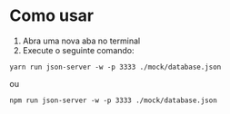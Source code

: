 # Como usar

1. Abra uma nova aba no terminal
2. Execute o seguinte comando: 

```
yarn run json-server -w -p 3333 ./mock/database.json
```

ou


```
npm run json-server -w -p 3333 ./mock/database.json
```
